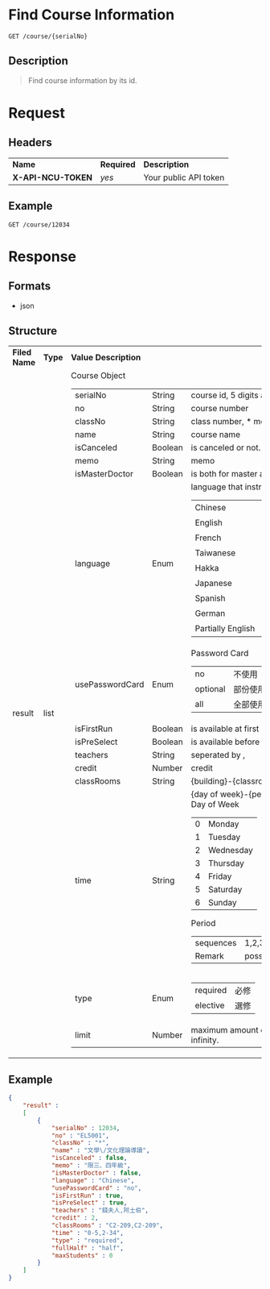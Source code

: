 # Find Course Information

```
GET /course/{serialNo}
```

## Description
> Find course information by its id.

# Request
## Headers
<table>
  <tr>
    <td><b>Name</b></td>
    <td><b>Required</b></td>
    <td><b>Description</b></td>
  </tr>
  <tr>
    <td><b>X-API-NCU-TOKEN</b></td>
    <td><i>yes</i></td>
    <td>Your public API token</td>
  </tr>
</table>

## Example
```
GET /course/12034
```

# Response

## Formats
- json

## Structure
<table>
    <tr>
		<td><b>Filed Name</b></td>
		<td><b>Type</b></td>
		<td><b>Value Description</b></td>
	</tr>
    <tr>
        <td>result</td>
        <td>list</td>
        <td>
			Course Object
            <table>
                <tr>
                    <td>serialNo</td>
                    <td>String</td>
                    <td>course id, 5 digits and left padding 0.</td>
                </tr>
                <tr>
                    <td>no</td>
                    <td>String</td>
                    <td>course number</td>
                </tr>
                <tr>
                    <td>classNo</td>
                    <td>String</td>
                    <td>class number, * means not specify.</td>
                </tr>
                <tr>
                    <td>name</td>
                    <td>String</td>
                    <td>course name</td>
                </tr>
                <tr>
                    <td>isCanceled</td>
                    <td>Boolean</td>
                    <td>is canceled or not.</td>
                </tr>
                <tr>
                    <td>memo</td>
                    <td>String</td>
                    <td>memo</td>
                </tr>
                <tr>
                    <td>isMasterDoctor</td>
                    <td>Boolean</td>
                    <td>is both for master and doctor.</td>
                </tr>
                <tr>
                    <td>language</td>
                    <td>Enum</td>
                    <td>language that instructor(s) use.
						<table>
							<tr>
								<td>Chinese</td>
								<td>中文</td>
							</tr>
							<tr>
								<td>English</td>
								<td>英語</td>
							</tr>
							<tr>
								<td>French</td>
								<td>法語</td>
							</tr>
							<tr>
								<td>Taiwanese</td>
								<td>台語</td>
							</tr>
							<tr>
								<td>Hakka</td>
								<td>客語</td>
							</tr>
							<tr>
								<td>Japanese</td>
								<td>日本語</td>
							</tr>
							<tr>
								<td>Spanish</td>
								<td>西班牙語</td>
							</tr>
							<tr>
								<td>German</td>
								<td>德語</td>
							</tr>
							<tr>
								<td>Partially English</td>
								<td>部份英語</td>
							</tr>
						</table>
					</td>
                </tr>
                <tr>
                    <td>usePasswordCard</td>
                    <td>Enum</td>
                    <td>
						Password Card
						<table>
							<tr>
								<td>no</td>
								<td>不使用</td>
							</tr>
							<tr>
								<td>optional</td>
								<td>部份使用</td>
							</tr>
							<tr>
								<td>all</td>
								<td>全部使用</td>
							</tr>
						</table>
					</td>
                </tr>
                <tr>
                    <td>isFirstRun</td>
                    <td>Boolean</td>
                    <td>is available at first selection.</td>
                </tr>
                <tr>
                    <td>isPreSelect</td>
                    <td>Boolean</td>
                    <td>is available before first selection.</td>
                </tr>
                <tr>
                    <td>teachers</td>
                    <td>String</td>
                    <td>seperated by ,</td>
                </tr>
                <tr>
                    <td>credit</td>
                    <td>Number</td>
                    <td>credit</td>
                </tr>
                <tr>
                    <td>classRooms</td>
                    <td>String</td>
					<td>{building}-{classroom}, seperated by ,</td>
                </tr>
                <tr>
                    <td>time</td>
                    <td>String</td>
					<td>{day of week}-{period}<br>
						Day of Week
						<table>
							<tr>
								<td>0</td>
								<td>Monday</td>
							</tr>
							<tr>
								<td>1</td>
								<td>Tuesday</td>
							</tr>
							<tr>
								<td>2</td>
								<td>Wednesday</td>
							</tr>
							<tr>
								<td>3</td>
								<td>Thursday</td>
							</tr>
							<tr>
								<td>4</td>
								<td>Friday</td>
							</tr>
							<tr>
								<td>5</td>
								<td>Saturday</td>
							</tr>
							<tr>
								<td>6</td>
								<td>Sunday</td>
							</tr>
						</table>
						Period
						<table>
							<tr>
								<td>sequences</td>
								<td>1,2,3,4,Z,5,6,7,8,9,A,B,C,D,E,F</td>
							</tr>
							<tr>
								<td>Remark</td>
								<td>possible multiple periods.</td>
							</tr>
						</table>
					</td>
                </tr>
                <tr>
                    <td>type</td>
                    <td>Enum</td>
                    <td>
						<table>
							<tr>
								<td>required</td>
								<td>必修</td>
							</tr>
							<tr>
								<td>elective</td>
								<td>選修</td>
							</tr>
						</table>
					</td>
                </tr>
                <tr>
                    <td>limit</td>
                    <td>Number</td>
                    <td>maximum amount of students, 0 means infinity.</td>
                </tr>
			</table>
        </td>
    </tr>
</table>

## Example
```json
{
	"result" :
	[
		{
			"serialNo" : 12034,
			"no" : "EL5001",
			"classNo" : "*",
			"name" : "文學\/文化理論導讀",
			"isCanceled" : false,
			"memo" : "限三、四年級",
			"isMasterDoctor" : false,
			"language" : "Chinese",
			"usePasswordCard" : "no",
			"isFirstRun" : true,
			"isPreSelect" : true,
			"teachers" : "錢夫人,阿土伯",
			"credit" : 2,
			"classRooms" : "C2-209,C2-209",
			"time" : "0-5,2-34",
			"type" : "required",
			"fullHalf" : "half",
			"maxStudents" : 0
		}
	]
}
```